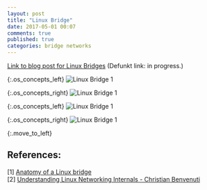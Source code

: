 ```yaml
---
layout: post
title: "Linux Bridge"
date: 2017-05-01 00:07
comments: true
published: true
categories: bridge networks
---
```


[Link to blog post for Linux Bridges](http://goyalankit.com/blog/linux-bridge) (Defunkt link: in progress.)


<style>
.os_concepts_left img {
  width: 300px;
  float: left;
}
.os_concepts_right img {
  width: 300px;
}
.move_to_left  {
  clear: left;
  display:hidden;
}

</style>

{:.os_concepts_left}
![Linux Bridge 1](https://gist.githubusercontent.com/goyalankit/638e39904d46ebe2ef81174a808e9ada/raw/8ac18d44ebaf4b1c6e38d1838c1d3778c42a140a/IMG_2186.JPG)

{:.os_concepts_right}
![Linux Bridge 1](https://gist.githubusercontent.com/goyalankit/638e39904d46ebe2ef81174a808e9ada/raw/8ac18d44ebaf4b1c6e38d1838c1d3778c42a140a/IMG_3258.JPG)

{:.os_concepts_left}
![Linux Bridge 1](https://gist.githubusercontent.com/goyalankit/638e39904d46ebe2ef81174a808e9ada/raw/8ac18d44ebaf4b1c6e38d1838c1d3778c42a140a/IMG_0057.JPG)

{:.os_concepts_right}
![Linux Bridge 1](https://gist.githubusercontent.com/goyalankit/638e39904d46ebe2ef81174a808e9ada/raw/8ac18d44ebaf4b1c6e38d1838c1d3778c42a140a/IMG_4590.JPG)

{:.move_to_left}
<div> </div>


## References:
[1] [Anatomy of a Linux bridge](https://wiki.aalto.fi/download/attachments/70789083/linux_bridging_final.pdf)<br/>
[2] [Understanding Linux Networking Internals - Christian Benvenuti](http://shop.oreilly.com/product/9780596002558.do)<br/>
